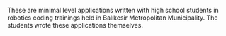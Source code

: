 These are minimal level applications written with high school students in robotics coding trainings held in Balıkesir Metropolitan Municipality. The students wrote these applications themselves.
